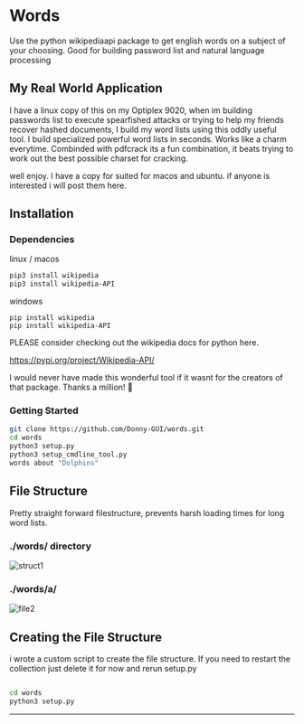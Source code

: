 # __Words__
Use the python wikipediaapi package to get english words on a subject of your choosing. Good for building password list and natural language processing

## My Real World Application

I have a linux copy of this on my Optiplex 9020, when im building passwords list to execute spearfished attacks 
or trying to help my friends recover hashed documents, I build my word lists using this oddly useful tool. 
I build specialized powerful word lists in seconds. Works like a charm everytime. Combinded with pdfcrack its a fun combination, it beats trying to work out the best possible charset for cracking.

well enjoy.
I have a copy for suited for macos and ubuntu. if anyone is interested i will post them here.



## Installation

### Dependencies

  linux / macos

```bash
pip3 install wikipedia
pip3 install wikipedia-API
```

  windows
  
```
pip install wikipedia
pip install wikipedia-API
```

PLEASE consider checking out the wikipedia docs for python here. 

https://pypi.org/project/Wikipedia-API/

I would never have made this wonderful tool if it wasnt for the creators of that package. Thanks a million! 🤙


### Getting Started

```bash
git clone https://github.com/Donny-GUI/words.git
cd words
python3 setup.py
python3 setup_cmdline_tool.py
words about "Dolphins"

```


## File Structure

Pretty straight forward filestructure, prevents harsh loading times for long word lists.

### ./words/ directory

![struct1](https://user-images.githubusercontent.com/108424001/202072486-e9fcbc5c-ac31-47d2-8a9c-180d562cb6fc.png)

### ./words/a/

![file2](https://user-images.githubusercontent.com/108424001/202072662-dc18ed2b-45af-4f35-8221-07f691cf3d30.png)


## Creating the File Structure
  i wrote a custom script to create the file structure. If you need to restart the collection just delete it for now and rerun setup.py

```bash

cd words
python3 setup.py

```
 ---
